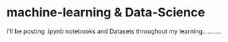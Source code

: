# machine-learning & Data-Science
I'll be posting .ipynb notebooks and Datasets throughout my learning...........
